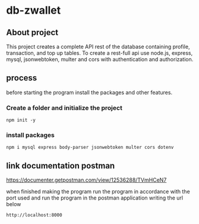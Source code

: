 # db-zwallet

## About project
This project creates a complete API rest of the database containing profile, transaction, and top up tables. To create a rest-full api use node.js, express, mysql, jsonwebtoken,
multer and cors with authentication and authorization.

## process
 before starting the program install the packages and other features.
  ### Create a folder and initialize the project
   ```
  npm init -y
  ```
  ### install packages
  ```
  npm i mysql express body-parser jsonwebtoken multer cors dotenv
  ```

## link documentation postman 
https://documenter.getpostman.com/view/12536288/TVmHCeN7


 when finished making the program run the program in accordance with the port used
 and run the program in the postman application writing the url below
  ```
  http://localhost:8000
  ```

